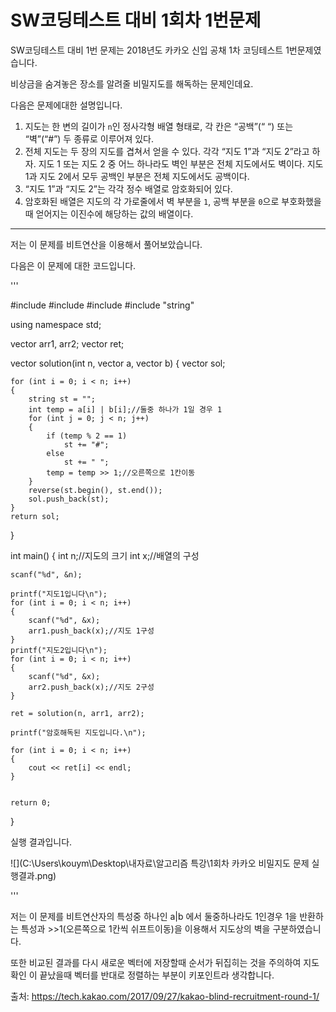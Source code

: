 # SW코딩테스트 대비 1회차 1번문제

SW코딩테스트 대비 1번 문제는 2018년도 카카오 신입 공채 1차 코딩테스트 1번문제였습니다.



비상금을 숨겨놓은 장소를 알려줄 비밀지도를 해독하는 문제인데요. 

다음은 문제에대한 설명입니다.

1. 지도는 한 변의 길이가 `n`인 정사각형 배열 형태로, 각 칸은 “공백”(“ “) 또는 “벽”(“#”) 두 종류로 이루어져 있다.
2. 전체 지도는 두 장의 지도를 겹쳐서 얻을 수 있다. 각각 “지도 1”과 “지도 2”라고 하자. 지도 1 또는 지도 2 중 어느 하나라도 벽인 부분은 전체 지도에서도 벽이다. 지도 1과 지도 2에서 모두 공백인 부분은 전체 지도에서도 공백이다.
3. “지도 1”과 “지도 2”는 각각 정수 배열로 암호화되어 있다.
4. 암호화된 배열은 지도의 각 가로줄에서 벽 부분을 `1`, 공백 부분을 `0`으로 부호화했을 때 얻어지는 이진수에 해당하는 값의 배열이다.                             

---

저는 이 문제를 비트연산을 이용해서 풀어보았습니다.

다음은 이 문제에 대한 코드입니다.

'''

#include <iostream>
#include <vector>
#include <algorithm>
#include "string"

using namespace std;

vector<int> arr1, arr2;
vector<string> ret;

vector<string> solution(int n, vector<int> a, vector<int> b)
{
	vector<string> sol;

	for (int i = 0; i < n; i++)
	{
		string st = "";
		int temp = a[i] | b[i];//둘중 하나가 1일 경우 1 
		for (int j = 0; j < n; j++)
		{
			if (temp % 2 == 1)
				st += "#";
			else
				st += " ";
			temp = temp >> 1;//오른쪽으로 1칸이동
		}
		reverse(st.begin(), st.end());
		sol.push_back(st);
	}
	return sol;

}

int main()
{
	int n;//지도의 크기 
	int x;//배열의 구성 


	scanf("%d", &n);
	
	printf("지도1입니다\n");
	for (int i = 0; i < n; i++)
	{
		scanf("%d", &x);
		arr1.push_back(x);//지도 1구성
	}
	printf("지도2입니다\n");
	for (int i = 0; i < n; i++)
	{
		scanf("%d", &x);
		arr2.push_back(x);//지도 2구성
	}
	
	ret = solution(n, arr1, arr2);
	
	printf("암호해독된 지도입니다.\n");
	
	for (int i = 0; i < n; i++)
	{
		cout << ret[i] << endl;
	}


	return 0;

}

실행 결과입니다.

![](C:\Users\kouym\Desktop\내자료\알고리즘 특강\1회차 카카오 비밀지도 문제 실행결과.png)

'''

저는 이 문제를 비트연산자의 특성중 하나인 a|b 에서 둘중하나라도 1인경우 1을 반환하는 특성과 >>1(오른쪽으로 1칸씩 쉬프트이동)을 이용해서 지도상의 벽을 구분하였습니다. 

또한 비교된 결과를 다시 새로운 벡터에 저장할때 순서가 뒤집히는 것을 주의하여 지도 확인 이 끝났을때 벡터를 반대로 정렬하는 부분이 키포인트라 생각합니다.



출처: https://tech.kakao.com/2017/09/27/kakao-blind-recruitment-round-1/ 